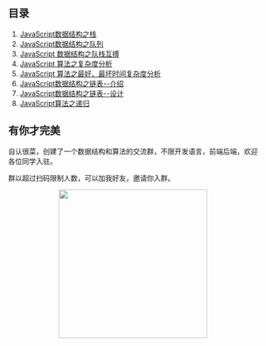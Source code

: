 ## 目录
1. [JavaScript数据结构之栈](https://github.com/snowyLu/Blog/tree/master/article/1-%E6%A0%88)
2. [JavaScript数据结构之队列](https://github.com/snowyLu/Blog/tree/master/article/2-%E9%98%9F%E5%88%97)
3. [JavaScript 数据结构之队栈互搏](https://github.com/snowyLu/Blog/tree/master/article/3-%E9%98%9F%E6%A0%88%E4%BA%92%E6%90%8F)
4. [JavaScript 算法之复杂度分析](https://github.com/snowyLu/Blog/tree/master/article/4-%E5%A4%8D%E6%9D%82%E5%BA%A6%E5%88%86%E6%9E%90%E4%B8%8A)
5. [JavaScript 算法之最好、最坏时间复杂度分析](https://github.com/snowyLu/Blog/tree/master/article/5-%E5%A4%8D%E6%9D%82%E5%BA%A6%E5%88%86%E6%9E%90%E4%B8%8B)
6. [JavaScript数据结构之链表--介绍](https://github.com/snowyLu/Blog/tree/master/article/6-%E9%93%BE%E8%A1%A8%E4%B8%8A)
7. [JavaScript数据结构之链表--设计](https://github.com/snowyLu/Blog/tree/master/article/7-%E9%93%BE%E8%A1%A8%E4%B8%8B)
8. [JavaScript算法之递归](https://github.com/snowyLu/Blog/tree/master/article/8-%E9%80%92%E5%BD%92)

## 有你才完美
 自认很菜，创建了一个数据结构和算法的交流群，不限开发语言，前端后端，欢迎各位同学入驻。

群以超过扫码限制人数，可以加我好友，邀请你入群。
<div align="center"><img src="https://user-gold-cdn.xitu.io/2019/5/16/16ac1346ca68c86c" style="height:300px"></div>